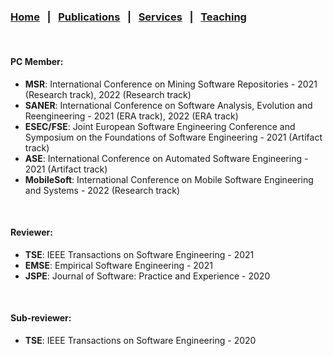 
### [Home](index.md) &nbsp;&nbsp;|&nbsp;&nbsp; [Publications](publications.md) &nbsp;&nbsp;|&nbsp;&nbsp; [Services](services.md) &nbsp;&nbsp;|&nbsp;&nbsp; [Teaching](teaching.md)

<br>

#### PC Member:
- <b>MSR</b>: International Conference on Mining Software Repositories - 2021 (Research track), 2022 (Research track)
- <b>SANER</b>: International Conference on Software Analysis, Evolution and Reengineering - 2021 (ERA track), 2022 (ERA track)
- <b>ESEC/FSE</b>: Joint European Software Engineering Conference and Symposium on the Foundations of Software Engineering - 2021 (Artifact track)
- <b>ASE</b>: International Conference on Automated Software Engineering - 2021 (Artifact track)
- <b>MobileSoft</b>: International Conference on Mobile Software Engineering and Systems - 2022 (Research track) 

<br>

#### Reviewer:
- <b>TSE</b>: IEEE Transactions on Software Engineering - 2021
- <b>EMSE</b>: Empirical Software Engineering - 2021
- <b>JSPE</b>: Journal of Software: Practice and Experience - 2020

<br>

#### Sub-reviewer:
- <b>TSE</b>: IEEE Transactions on Software Engineering - 2020
